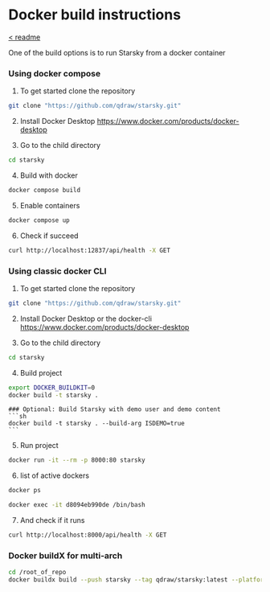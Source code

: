 # Docker build instructions

[< readme](readme.md)

One of the build options is to run Starsky from a docker container

### Using docker compose

1. To get started clone the repository

```sh
git clone "https://github.com/qdraw/starsky.git"
```

2. Install Docker Desktop
   https://www.docker.com/products/docker-desktop

3. Go to the child directory
```sh
cd starsky
```

4. Build with docker
```sh
docker compose build
```

5. Enable containers
```sh
docker compose up
```

6. Check if succeed
```sh
curl http://localhost:12837/api/health -X GET
```

### Using classic docker CLI
1. To get started clone the repository

```sh
git clone "https://github.com/qdraw/starsky.git"
```

2. Install Docker Desktop or the docker-cli
   https://www.docker.com/products/docker-desktop

3. Go to the child directory
```sh
cd starsky
```

4. Build project
```sh
export DOCKER_BUILDKIT=0
docker build -t starsky .
```

    ### Optional: Build Starsky with demo user and demo content
    ```sh
    docker build -t starsky . --build-arg ISDEMO=true
    ```

5. Run project

```sh
docker run -it --rm -p 8000:80 starsky
```

6. list of active dockers
```sh
docker ps
```

```sh
docker exec -it d8094eb990de /bin/bash
```

7. And check if it runs
```sh
curl http://localhost:8000/api/health -X GET
```

### Docker buildX for multi-arch

```sh
cd /root_of_repo
docker buildx build --push starsky --tag qdraw/starsky:latest --platform linux/arm64,linux/arm/v7
```